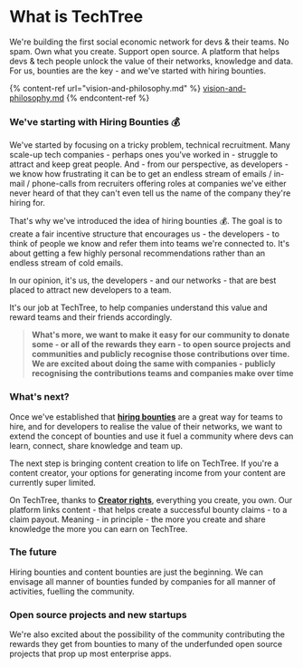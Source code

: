 # What is TechTree

We're building the first social economic network for devs & their teams. No spam. Own what you create. Support open source. A platform that helps devs & tech people unlock the value of their networks, knowledge and data. For us, bounties are the key - and we've started with hiring bounties.

{% content-ref url="vision-and-philosophy.md" %}
[vision-and-philosophy.md](vision-and-philosophy.md)
{% endcontent-ref %}

### We've starting with Hiring Bounties 💰

We've started by focusing on a tricky problem, technical recruitment. Many scale-up tech companies - perhaps ones you've worked in - struggle to attract and keep great people. And - from our perspective, as developers - we know how frustrating it can be to get an endless stream of emails / in-mail / phone-calls from recruiters offering roles at companies we've either never heard of that they can't even tell us the name of the company they're hiring for.

That's why we've introduced the idea of hiring bounties 💰. The goal is to create a fair incentive structure that encourages us - the developers - to think of people we know and refer them into teams we're connected to. It's about getting a few highly personal recommendations rather than an endless stream of cold emails.

In our opinion, it's us, the developers - and our networks - that are best placed to attract new developers to a team.&#x20;

It's our job at TechTree, to help companies understand this value and reward teams and their friends accordingly.

> **What's more, we want to make it easy for our community to donate some - or all of the rewards they earn - to open source projects and communities and publicly recognise those contributions over time. We are excited about doing the same with companies - publicly recognising the contributions teams and companies make over time**

### What's next?

Once we've established that [**hiring bounties**](how-it-works/how-bounties-work/hiring-bounties/) are a great way for teams to hire, and for developers to realise the value of their networks, we want to extend the concept of bounties and use it fuel a community where devs can learn, connect, share knowledge and team up.

The next step is bringing content creation to life on TechTree. If you're a content creator, your options for generating income from your content are currently super limited.

On TechTree, thanks to [**Creator rights**](how-it-works/how-bounties-work/creator-rights.md), everything you create, you own. Our platform links content - that helps create a successful bounty claims - to a claim payout. Meaning - in principle - the more you create and share knowledge the more you can earn on TechTree.

### The future

Hiring bounties and content bounties are just the beginning. We can envisage all manner of bounties funded by companies for all manner of activities, fuelling the community.

### Open source projects and new startups

We're also excited about the possibility of the community contributing the rewards they get from bounties to many of the underfunded open source projects that prop up most enterprise apps.

###

